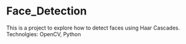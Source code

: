 # Face_Detection
This is a project to explore how to detect faces using Haar Cascades. 
Technolgies: OpenCV, Python


